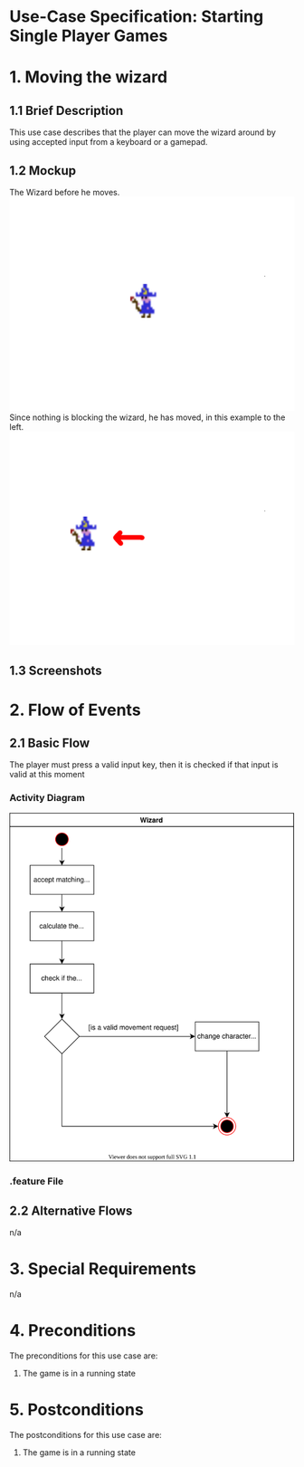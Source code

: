# Use-Case Specification: Starting Single Player Games

# 1. Moving the wizard

## 1.1 Brief Description
This use case describes that the player can move the wizard around by using accepted input from a keyboard or a gamepad.

## 1.2 Mockup
The Wizard before he moves.
![Mockup](../mockups/WizardBeforeMove.png)
Since nothing is blocking the wizard, he has moved, in this example to the left.
![Mockup](../mockups/WizardAfterMove.png)
## 1.3 Screenshots

# 2. Flow of Events

## 2.1 Basic Flow
The player must press a valid input key, then it is checked if that input is valid at this moment

### Activity Diagram
![Activity Diagram](../activity_diagrams/move_wizard.svg)

### .feature File

## 2.2 Alternative Flows
n/a

# 3. Special Requirements
n/a

# 4. Preconditions
The preconditions for this use case are:
1. The game is in a running state

# 5. Postconditions
The postconditions for this use case are:
1. The game is in a running state
